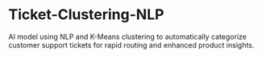 # Ticket-Clustering-NLP
AI model using NLP and K-Means clustering to automatically categorize customer support tickets for rapid routing and enhanced product insights.
